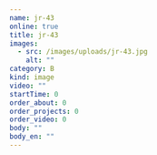 ```yaml
---
name: jr-43
online: true
title: jr-43
images:
  - src: /images/uploads/jr-43.jpg
    alt: ""
category: B
kind: image
video: ""
startTime: 0
order_about: 0
order_projects: 0
order_video: 0
body: ""
body_en: ""
---
```


